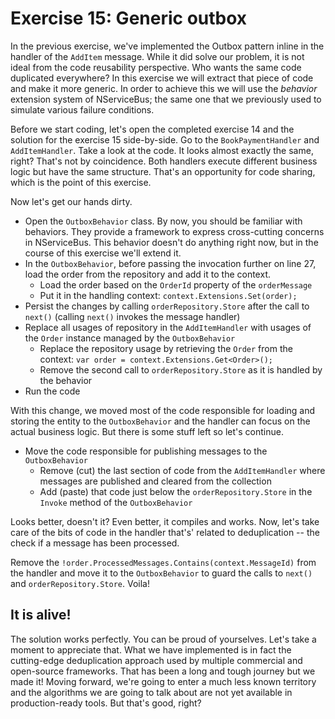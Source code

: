 # Exercise 15: Generic outbox

In the previous exercise, we've implemented the Outbox pattern inline in the handler of the `AddItem` message. While it did solve our problem, it is not ideal from the code reusability perspective. 
Who wants the same code duplicated everywhere? In this exercise we will extract that piece of code and make it more generic. In order to achieve this we will use the *behavior* extension system of NServiceBus; the same one that we previously used to simulate various failure conditions.

Before we start coding, let's open the completed exercise 14 and the solution for the exercise 15 side-by-side. Go to the `BookPaymentHandler` and `AddItemHandler`. Take a look at the code. It looks almost exactly the same, right? That's not by coincidence. Both handlers execute different business logic but have the same structure. That's an opportunity for code sharing, which is the point of this exercise.

Now let's get our hands dirty.

- Open the `OutboxBehavior` class. By now, you should be familiar with behaviors. They provide a framework to express cross-cutting concerns in NServiceBus. This behavior doesn't do anything right now, but in the course of this exercise we'll extend it.
- In the `OutboxBehavior`, before passing the invocation further on line 27, load the order from the repository and add it to the context.
  - Load the order based on the `OrderId` property of the `orderMessage`
  - Put it in the handling context: `context.Extensions.Set(order);`
- Persist the changes by calling `orderRepository.Store` after the call to `next()` (calling `next()` invokes the message handler)
- Replace all usages of repository in the `AddItemHandler` with usages of the `Order` instance managed by the `OutboxBehavior`
  - Replace the repository usage by retrieving the `Order` from the context: `var order = context.Extensions.Get<Order>();`
  - Remove the second call to `orderRepository.Store` as it is handled by the behavior
- Run the code

With this change, we moved most of the code responsible for loading and storing the entity to the `OutboxBehavior` and the handler can focus on the actual business logic. But there is some stuff left so let's continue.

- Move the code responsible for publishing messages to the `OutboxBehavior`
  - Remove (cut) the last section of code from the `AddItemHandler` where messages are published and cleared from the collection
  - Add (paste) that code just below the `orderRepository.Store` in the `Invoke` method of the `OutboxBehavior`

Looks better, doesn't it? Even better, it compiles and works. Now, let's take care of the bits of code in the handler that's' related to deduplication -- the check if a message has been processed.

Remove the `!order.ProcessedMessages.Contains(context.MessageId)` from the handler and move it to the `OutboxBehavior` to guard the calls to `next()` and `orderRepository.Store`. Voila!

## It is alive!

The solution works perfectly. You can be proud of yourselves. Let's take a moment to appreciate that. What we have implemented is in fact the cutting-edge deduplication approach used by multiple commercial and open-source frameworks. That has been a long and tough journey but we made it! Moving forward, we're going to enter a much less known territory and the algorithms we are going to talk about are not yet available in production-ready tools. But that's good, right? 